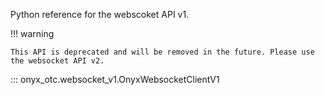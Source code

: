 Python reference for the webscoket API v1.

!!! warning

    This API is deprecated and will be removed in the future. Please use the websocket API v2.

::: onyx_otc.websocket_v1.OnyxWebsocketClientV1
